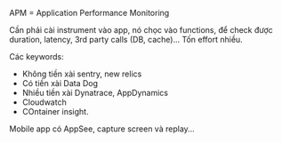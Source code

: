 APM = Application Performance Monitoring

Cần phải cài instrument vào app, nó chọc vào functions, để check được duration, latency, 3rd party calls (DB, cache)... Tốn effort nhiều.

Các keywords:

- Không tiền xài sentry, new relics
- Có tiền xài Data Dog
- Nhiều tiền xài Dynatrace, AppDynamics
- Cloudwatch
- COntainer insight.

Mobile app có AppSee, capture screen và replay...